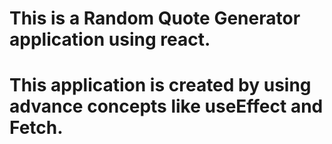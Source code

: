 # This is a Random Quote Generator application using react.

# This application is created by using advance concepts like useEffect and Fetch.
